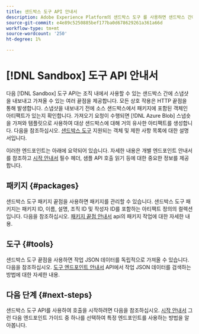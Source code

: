 ```yaml
---
title: 샌드박스 도구 API 안내서
description: Adobe Experience Platform의 샌드박스 도구 를 사용하면 샌드박스 간에 샌드박스 구성의 스냅샷을 내보내고 가져올 수 있습니다.
source-git-commit: e4e89c5250885bef177ba0d678629261a361a66d
workflow-type: tm+mt
source-wordcount: '250'
ht-degree: 1%

---
```


# [!DNL Sandbox] 도구 API 안내서

다음 [!DNL Sandbox] 도구 API는 조직 내에서 사용할 수 있는 샌드박스 간에 스냅샷을 내보내고 가져올 수 있는 여러 끝점을 제공합니다. 모든 상호 작용은 HTTP 끝점을 통해 발생합니다. 스냅샷을 내보내기 전에 소스 샌드박스에서 패키지에 포함된 객체인 아티팩트가 있는지 확인합니다. 가져오기 요청이 수행되면 [!DNL Azure Blob] 스냅숏을 가져와 템플릿으로 사용하여 대상 샌드박스에 대해 거의 유사한 아티팩트를 생성합니다. 다음을 참조하십시오. [샌드박스 도구](../ui/sandbox-tooling.md#objects-supported-for-sandbox-tooling) 지원되는 객체 및 제한 사항 목록에 대한 설명서입니다.

이러한 엔드포인트는 아래에 요약되어 있습니다. 자세한 내용은 개별 엔드포인트 안내서를 참조하고 [시작 안내서](./getting-started.md) 필수 헤더, 샘플 API 호출 읽기 등에 대한 중요한 정보를 제공합니다.

## 패키지 {#packages}

샌드박스 도구 패키지 끝점을 사용하면 패키지를 관리할 수 있습니다. 샌드박스 도구 패키지는 패키지 ID, 이름, 설명, 조직 ID 및 작성자 ID를 포함하는 아티팩트 정의의 컬렉션입니다. 다음을 참조하십시오. [패키지 끝점 안내서](./packages.md) api의 패키지 작업에 대한 자세한 내용.

## 도구 {#tools}

샌드박스 도구 끝점을 사용하면 작업 JSON 데이터를 독립적으로 가져올 수 있습니다. 다음을 참조하십시오. [도구 엔드포인트 안내서](./tools.md) API에서 작업 JSON 데이터를 검색하는 방법에 대한 자세한 내용.

## 다음 단계 {#next-steps}

샌드박스 도구 API를 사용하여 호출을 시작하려면 다음을 참조하십시오. [시작 안내서](./getting-started.md) 그런 다음 엔드포인트 가이드 중 하나를 선택하여 특정 엔드포인트를 사용하는 방법을 알아봅니다.
